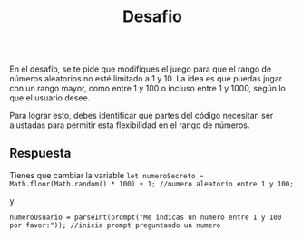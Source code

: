 <h1 align="center">Desafio</h1>

<br>
<br>

En el desafío, se te pide que modifiques el juego para que el rango de números aleatorios no esté limitado a 1 y 10. La idea es que puedas jugar con un rango mayor, como entre 1 y 100 o incluso entre 1 y 1000, según lo que el usuario desee.

Para lograr esto, debes identificar qué partes del código necesitan ser ajustadas para permitir esta flexibilidad en el rango de números.

## Respuesta

Tienes que cambiar la variable `let numeroSecreto = Math.floor(Math.random() * 100) + 1; //numero aleatorio entre 1 y 100;`

y

`numeroUsuario = parseInt(prompt("Me indicas un numero entre 1 y 100 por favor:")); //inicia prompt preguntando un numero`


